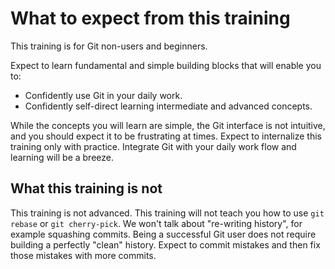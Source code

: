 # What to expect from this training

This training is for Git non-users and beginners.

Expect to learn fundamental and simple building blocks that will enable you to:

- Confidently use Git in your daily work.
- Confidently self-direct learning intermediate and advanced concepts.

While the concepts you will learn are simple, the Git interface is not intuitive, and
you should expect it to be frustrating at times. Expect to internalize this training
only with practice. Integrate Git with your daily work flow and learning will be a
breeze.


## What this training is not

This training is not advanced. This training will not teach you how to use `git rebase`
or `git cherry-pick`. We won't talk about "re-writing history", for example squashing
commits. Being a successful Git user does not require building a perfectly "clean"
history. Expect to commit mistakes and then fix those mistakes with more commits.
